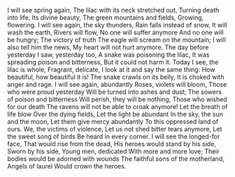 I will see spring again, The lilac with its neck stretched out,
Turning death into life, Its divine beauty,
The green mountains and fields, Growing, flowering.
I will see again, the sky thunders, Rain falls instead of snow,
It will wash the earth, Rivers will flow,
No one will suffer anymore And no one will be hungry;
The victory of truth The eagle will scream on the mountain;
I will also tell him the news, My heart will not hurt anymore.
The day before yesterday I saw, yesterday too, A snake was poisoning the lilac,
It was spreading poison and bitterness, But it could not harm it.
Today I see, the lilac is whole, Fragrant, delicate,
I look at it and say the same thing: How beautiful, how beautiful it is!
The snake crawls on its belly, It is choked with anger and rage.
I will see again, abundantly Roses, violets will bloom,
Those who were proud yesterday Will be turned into ashes and dust;
The sowers of poison and bitterness Will perish, they will be nothing,
Those who wished for our death The ravens will not be able to croak anymore!
Let the breath of life blow Over the dying fields,
Let the light be abundant In the sky, the sun and the moon,
Let them give mercy abundantly To this oppressed land of ours.
We, the victims of violence, Let us not shed bitter tears anymore,
Let the sweet song of birds Be heard in every corner.
I will see the longed-for face, That would rise from the dead,
His heroes would stand by his side, Sworn by his side,
Young men, dedicated With more and more love;
Their bodies would be adorned with wounds The faithful sons of the motherland,
Angels of laurel Would crown the heroes.